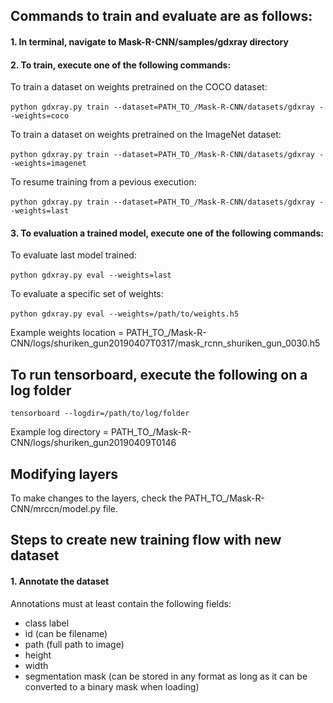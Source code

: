 ## Commands to train and evaluate are as follows:

#### 1. In terminal, navigate to Mask-R-CNN/samples/gdxray directory

#### 2. To train, execute one of the following commands:

  To train a dataset on weights pretrained on the COCO dataset: <br><br>
  ` python gdxray.py train --dataset=PATH_TO_/Mask-R-CNN/datasets/gdxray --weights=coco `

  To train a dataset on weights pretrained on the ImageNet dataset: <br><br>
  ` python gdxray.py train --dataset=PATH_TO_/Mask-R-CNN/datasets/gdxray --weights=imagenet `

  To resume training from a pevious execution: <br><br>
  ` python gdxray.py train --dataset=PATH_TO_/Mask-R-CNN/datasets/gdxray --weights=last `

#### 3. To evaluation a trained model, execute one of the following commands:

  To evaluate last model trained: <br><br>
  ` python gdxray.py eval --weights=last `
  
  To evaluate a specific set of weights: <br><br>
  ` python gdxray.py eval --weights=/path/to/weights.h5 `

  Example weights location = PATH_TO_/Mask-R-CNN/logs/shuriken_gun20190407T0317/mask_rcnn_shuriken_gun_0030.h5

## To run tensorboard, execute the following on a log folder
  ` tensorboard --logdir=/path/to/log/folder `
  
  Example log directory = PATH_TO_/Mask-R-CNN/logs/shuriken_gun20190409T0146
  
## Modifying layers

To make changes to the layers, check the PATH_TO_/Mask-R-CNN/mrccn/model.py file.

## Steps to create new training flow with new dataset
#### 1. Annotate the dataset
Annotations must at least contain the following fields:
  * class label
  * id (can be filename)
  * path (full path to image)
  * height
  * width
  * segmentation mask (can be stored in any format as long as it can be converted to a binary mask when loading) 

